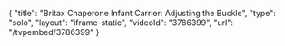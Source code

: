 {
    "title": "Britax Chaperone Infant Carrier: Adjusting the Buckle",
    "type": "solo",
    "layout": "iframe-static",
    "videoId": "3786399",
    "url": "\/tvpembed\/3786399"
}
